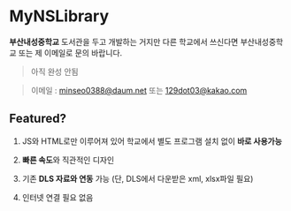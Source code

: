 # MyNSLibrary

**부산내성중학교** 도서관을 두고 개발하는 거지만 다른 학교에서 쓰신다면 부산내성중학교 또는 제 이메일로 문의 바랍니다.

> 아직 완성 안됨

> 이메일 : minseo0388@daum.net 또는 129dot03@kakao.com

## Featured?

1. JS와 HTML로만 이루어져 있어 학교에서 별도 프로그램 설치 없이 **바로 사용가능**

2. **빠른 속도**와 직관적인 디자인

3. 기존 **DLS 자료와 연동** 가능 (단, DLS에서 다운받은 xml, xlsx파일 필요)

4. 인터넷 연결 필요 없음
